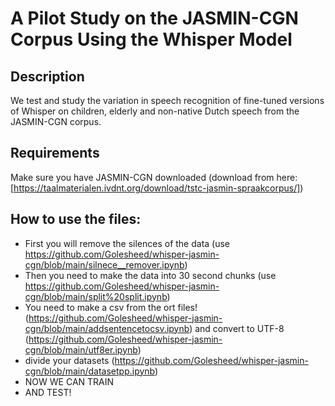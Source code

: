 # A Pilot Study on the JASMIN-CGN Corpus Using the Whisper Model
## Description
We test and study the variation in speech recognition of fine-tuned versions of Whisper on children, elderly and non-native Dutch speech from the JASMIN-CGN corpus. 
## Requirements
Make sure you have JASMIN-CGN downloaded (download from here: [https://taalmaterialen.ivdnt.org/download/tstc-jasmin-spraakcorpus/])
## How to use the files:
-  First you will remove the silences of the data (use https://github.com/Golesheed/whisper-jasmin-cgn/blob/main/silnece__remover.ipynb)
-  Then you need to make the data into 30 second chunks (use https://github.com/Golesheed/whisper-jasmin-cgn/blob/main/split%20split.ipynb)
-  You need to make a csv from the ort files! (https://github.com/Golesheed/whisper-jasmin-cgn/blob/main/addsentencetocsv.ipynb) and convert to UTF-8 (https://github.com/Golesheed/whisper-jasmin-cgn/blob/main/utf8er.ipynb)
-  divide your datasets (https://github.com/Golesheed/whisper-jasmin-cgn/blob/main/datasetpp.ipynb)
- NOW WE CAN TRAIN
- AND TEST!
